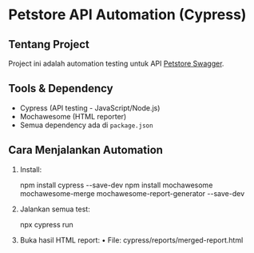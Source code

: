 # Petstore API Automation (Cypress)

## Tentang Project

Project ini adalah automation testing untuk API [Petstore Swagger](https://petstore.swagger.io/#/).

## Tools & Dependency

- Cypress (API testing - JavaScript/Node.js)
- Mochawesome (HTML reporter)
- Semua dependency ada di `package.json`

## Cara Menjalankan Automation

1. Install:

    npm install cypress --save-dev
    npm install mochawesome mochawesome-merge mochawesome-report-generator --save-dev

2.	Jalankan semua test:

    npx cypress run

4.	Buka hasil HTML report:
     •	File: cypress/reports/merged-report.html
